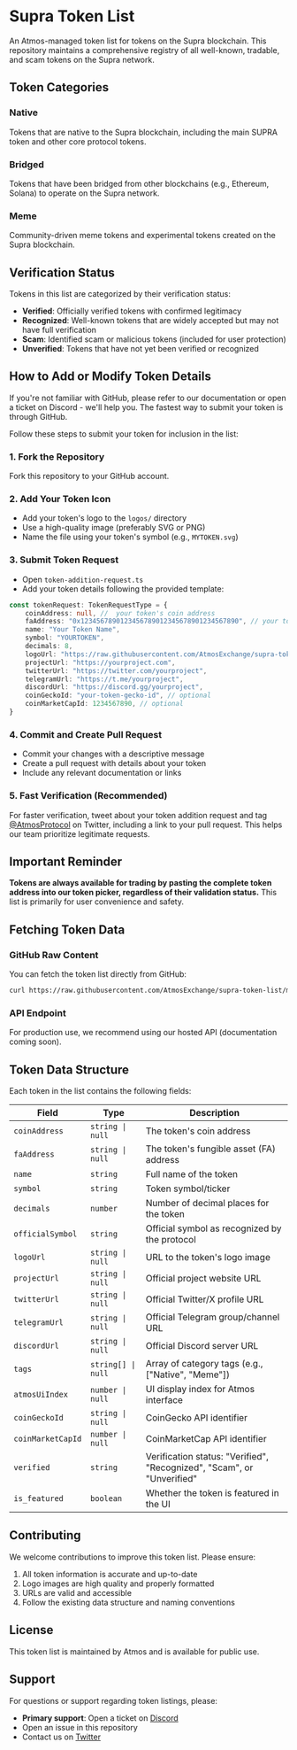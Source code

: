 # Supra Token List

An Atmos-managed token list for tokens on the Supra blockchain. This repository maintains a comprehensive registry of all well-known, tradable, and scam tokens on the Supra network.

## Token Categories

### Native
Tokens that are native to the Supra blockchain, including the main SUPRA token and other core protocol tokens.

### Bridged
Tokens that have been bridged from other blockchains (e.g., Ethereum, Solana) to operate on the Supra network.

### Meme
Community-driven meme tokens and experimental tokens created on the Supra blockchain.

## Verification Status

Tokens in this list are categorized by their verification status:

- **Verified**: Officially verified tokens with confirmed legitimacy
- **Recognized**: Well-known tokens that are widely accepted but may not have full verification
- **Scam**: Identified scam or malicious tokens (included for user protection)
- **Unverified**: Tokens that have not yet been verified or recognized

## How to Add or Modify Token Details

If you're not familiar with GitHub, please refer to our documentation or open a ticket on Discord - we'll help you. The fastest way to submit your token is through GitHub.

Follow these steps to submit your token for inclusion in the list:

### 1. Fork the Repository
Fork this repository to your GitHub account.

### 2. Add Your Token Icon
- Add your token's logo to the `logos/` directory
- Use a high-quality image (preferably SVG or PNG)
- Name the file using your token's symbol (e.g., `MYTOKEN.svg`)

### 3. Submit Token Request
- Open `token-addition-request.ts`
- Add your token details following the provided template:

```typescript
const tokenRequest: TokenRequestType = {
    coinAddress: null, //  your token's coin address
    faAddress: "0x1234567890123456789012345678901234567890", // your token's FA address
    name: "Your Token Name",
    symbol: "YOURTOKEN",
    decimals: 8,
    logoUrl: "https://raw.githubusercontent.com/AtmosExchange/supra-token-list/main/logos/YOURTOKEN.svg",
    projectUrl: "https://yourproject.com",
    twitterUrl: "https://twitter.com/yourproject",
    telegramUrl: "https://t.me/yourproject",
    discordUrl: "https://discord.gg/yourproject",
    coinGeckoId: "your-token-gecko-id", // optional
    coinMarketCapId: 1234567890, // optional
}
```

### 4. Commit and Create Pull Request
- Commit your changes with a descriptive message
- Create a pull request with details about your token
- Include any relevant documentation or links

### 5. Fast Verification (Recommended)
For faster verification, tweet about your token addition request and tag [@AtmosProtocol](https://twitter.com/AtmosProtocol) on Twitter, including a link to your pull request. This helps our team prioritize legitimate requests.

## Important Reminder

**Tokens are always available for trading by pasting the complete token address into our token picker, regardless of their validation status.** This list is primarily for user convenience and safety.

## Fetching Token Data

### GitHub Raw Content
You can fetch the token list directly from GitHub:

```bash
curl https://raw.githubusercontent.com/AtmosExchange/supra-token-list/main/token-list.json
```

### API Endpoint
For production use, we recommend using our hosted API (documentation coming soon).

## Token Data Structure

Each token in the list contains the following fields:

| Field | Type | Description |
|-------|------|-------------|
| `coinAddress` | `string \| null` | The token's coin address  |
| `faAddress` | `string \| null` | The token's fungible asset (FA) address |
| `name` | `string` | Full name of the token |
| `symbol` | `string` | Token symbol/ticker |
| `decimals` | `number` | Number of decimal places for the token |
| `officialSymbol` | `string` | Official symbol as recognized by the protocol |
| `logoUrl` | `string \| null` | URL to the token's logo image |
| `projectUrl` | `string \| null` | Official project website URL |
| `twitterUrl` | `string \| null` | Official Twitter/X profile URL |
| `telegramUrl` | `string \| null` | Official Telegram group/channel URL |
| `discordUrl` | `string \| null` | Official Discord server URL |
| `tags` | `string[] \| null` | Array of category tags (e.g., ["Native", "Meme"]) |
| `atmosUiIndex` | `number \| null` | UI display index for Atmos interface |
| `coinGeckoId` | `string \| null` | CoinGecko API identifier |
| `coinMarketCapId` | `number \| null` | CoinMarketCap API identifier |
| `verified` | `string` | Verification status: "Verified", "Recognized", "Scam", or "Unverified" |
| `is_featured` | `boolean` | Whether the token is featured in the UI |

## Contributing

We welcome contributions to improve this token list. Please ensure:

1. All token information is accurate and up-to-date
2. Logo images are high quality and properly formatted
3. URLs are valid and accessible
4. Follow the existing data structure and naming conventions

## License

This token list is maintained by Atmos and is available for public use.

## Support

For questions or support regarding token listings, please:
- **Primary support**: Open a ticket on [Discord](https://discord.gg/TAzMQbucFX)
- Open an issue in this repository
- Contact us on [Twitter](https://twitter.com/AtmosProtocol)